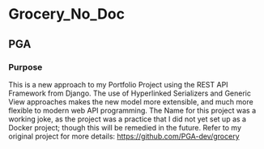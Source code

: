 # Grocery_No_Doc

## PGA
### Purpose
This is a new approach to my Portfolio Project using the REST API Framework from Django. The use of Hyperlinked Serializers and Generic View approaches makes the new model more extensible, and much more flexible to modern web API programming. The Name for this project was a working joke, as the project was a practice that I did not yet set up as a Docker project; though this will be remedied in the future. Refer to my original project for more details: https://github.com/PGA-dev/grocery